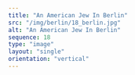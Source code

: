 ```yaml
---
title: "An American Jew In Berlin"
src: "/img/berlin/18_berlin.jpg"
alt: "An American Jew In Berlin"
sequence: 18
type: "image"
layout: "single"
orientation: "vertical"
---
```

